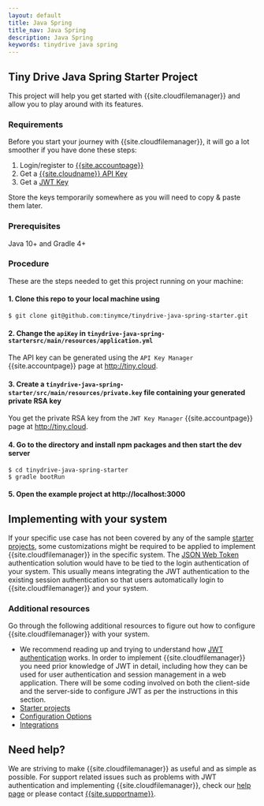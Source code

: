 ```yaml
---
layout: default
title: Java Spring
title_nav: Java Spring
description: Java Spring
keywords: tinydrive java spring
---
```


## Tiny Drive Java Spring Starter Project

This project will help you get started with {{site.cloudfilemanager}} and allow you to play around with its features.

### Requirements

Before you start your journey with {{site.cloudfilemanager}}, it will go a lot smoother if you have done these steps:
1. Login/register to [{{site.accountpage}}]({{site.accountpageurl}}/)
2. Get a [{{site.cloudname}} API Key]({{site.accountpageurl}}/key-manager/)
3. Get a [JWT Key]({{site.accountpageurl}}/jwt/)

Store the keys temporarily somewhere as you will need to copy & paste them later.

### Prerequisites

Java 10+ and Gradle 4+

### Procedure

These are the steps needed to get this project running on your machine:

#### 1. Clone this repo to your local machine using

```
$ git clone git@github.com:tinymce/tinydrive-java-spring-starter.git
```

#### 2. Change the `apiKey` in `tinydrive-java-spring-startersrc/main/resources/application.yml`

The API key can be generated using the `API Key Manager` {{site.accountpage}} page at http://tiny.cloud.

#### 3. Create a `tinydrive-java-spring-starter/src/main/resources/private.key` file containing your generated private RSA key

You get the private RSA key from the `JWT Key Manager` {{site.accountpage}} page at http://tiny.cloud.

#### 4. Go to the directory and install npm packages and then start the dev server

```
$ cd tinydrive-java-spring-starter
$ gradle bootRun
```

#### 5. Open the example project at http://localhost:3000

## Implementing with your system

If your specific use case has not been covered by any of the sample [starter projects]({{site.baseurl}}/plugins/premium/tinydrive/libraries/), some customizations might be required to be applied to implement {{site.cloudfilemanager}} in the specific system. The [JSON Web Token]({{site.baseurl}}/plugins/premium/tinydrive/jwt-authentication/) authentication solution would have to be tied to the login authentication of your system. This usually means integrating the JWT authentication to the existing session authentication so that users automatically login to {{site.cloudfilemanager}} and your system.

### Additional resources

Go through the following additional resources to figure out how to configure {{site.cloudfilemanager}} with your system.

- We recommend reading up and trying to understand how [JWT authentication]({{site.baseurl}}/plugins/premium/tinydrive/jwt-authentication/) works. In order to implement {{site.cloudfilemanager}} you need prior knowledge of JWT in detail, including how they can be used for user authentication and session management in a web application. There will be some coding involved on both the client-side and the server-side to configure JWT as per the instructions in this section.
- [Starter projects]({{site.baseurl}}/plugins/premium/tinydrive/libraries/)
- [Configuration Options]({{site.baseurl}}/plugins/premium/tinydrive/configuration/)
- [Integrations]({{site.baseurl}}/plugins/premium/tinydrive/integrations/)

## Need help? ##

We are striving to make {{site.cloudfilemanager}} as useful and as simple as possible. For support related issues such as problems with JWT authentication and implementing {{site.cloudfilemanager}}, check our [help page]({{site.baseurl}}/plugins/premium/tinydrive/get-help/) or please contact [{{site.supportname}}]({{site.supporturl}}).
